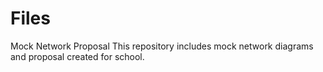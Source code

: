 # Files
Mock Network Proposal
This repository includes mock network diagrams and proposal created for school.
